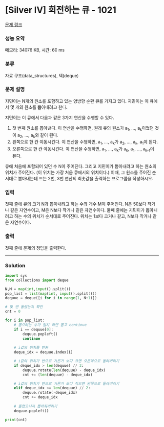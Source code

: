 # [Silver IV] 회전하는 큐 - 1021 

[문제 링크](https://www.acmicpc.net/problem/1021) 

### 성능 요약

메모리: 34076 KB, 시간: 60 ms

### 분류

자료 구조(data_structures), 덱(deque)

### 문제 설명

<p>지민이는 N개의 원소를 포함하고 있는 양방향 순환 큐를 가지고 있다. 지민이는 이 큐에서 몇 개의 원소를 뽑아내려고 한다.</p>

<p>지민이는 이 큐에서 다음과 같은 3가지 연산을 수행할 수 있다.</p>

<ol>
	<li>첫 번째 원소를 뽑아낸다. 이 연산을 수행하면, 원래 큐의 원소가 a<sub>1</sub>, ..., a<sub>k</sub>이었던 것이 a<sub>2</sub>, ..., a<sub>k</sub>와 같이 된다.</li>
	<li>왼쪽으로 한 칸 이동시킨다. 이 연산을 수행하면, a<sub>1</sub>, ..., a<sub>k</sub>가 a<sub>2</sub>, ..., a<sub>k</sub>, a<sub>1</sub>이 된다.</li>
	<li>오른쪽으로 한 칸 이동시킨다. 이 연산을 수행하면, a<sub>1</sub>, ..., a<sub>k</sub>가 a<sub>k</sub>, a<sub>1</sub>, ..., a<sub>k-1</sub>이 된다.</li>
</ol>

<p>큐에 처음에 포함되어 있던 수 N이 주어진다. 그리고 지민이가 뽑아내려고 하는 원소의 위치가 주어진다. (이 위치는 가장 처음 큐에서의 위치이다.) 이때, 그 원소를 주어진 순서대로 뽑아내는데 드는 2번, 3번 연산의 최솟값을 출력하는 프로그램을 작성하시오.</p>

### 입력 

 <p>첫째 줄에 큐의 크기 N과 뽑아내려고 하는 수의 개수 M이 주어진다. N은 50보다 작거나 같은 자연수이고, M은 N보다 작거나 같은 자연수이다. 둘째 줄에는 지민이가 뽑아내려고 하는 수의 위치가 순서대로 주어진다. 위치는 1보다 크거나 같고, N보다 작거나 같은 자연수이다.</p>

### 출력 

 <p>첫째 줄에 문제의 정답을 출력한다.</p>

---
### Solution
```python
import sys 
from collections import deque

N,M = map(int,input().split())
pop_list = list(map(int, input().split()))
dequue = deque([i for i in range(1, N+1)])

# 몇 번 돌렸는지 확인
cnt = 0

for i in pop_list:
    # 뽑으려는 수가 일치 하면 뽑고 continue
    if i == dequue[0]:
        dequue.popleft()
        continue
    
    # i값의 위치를 반환
    deque_idx = dequue.index(i)

    # i값의 위치가 반으로 가른거 보다 크면 오른쪽으로 돌려버리기
    if deque_idx > len(dequue) // 2:
        dequue.rotate(len(dequue) - deque_idx)
        cnt += (len(dequue) - deque_idx)

    # i값의 위치가 반으로 가른거 보다 작으면 왼쪽으로 돌려버리기
    elif deque_idx <= len(dequue) // 2:
        dequue.rotate(-deque_idx)
        cnt += deque_idx
        
    # 돌렸으니까 뽑아줘버리기
    dequue.popleft()

print(cnt)
